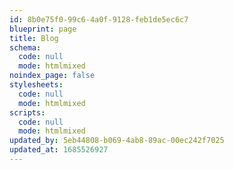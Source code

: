 ```yaml
---
id: 8b0e75f0-99c6-4a0f-9128-feb1de5ec6c7
blueprint: page
title: Blog
schema:
  code: null
  mode: htmlmixed
noindex_page: false
stylesheets:
  code: null
  mode: htmlmixed
scripts:
  code: null
  mode: htmlmixed
updated_by: 5eb44808-b069-4ab8-89ac-00ec242f7025
updated_at: 1685526927
---
```

